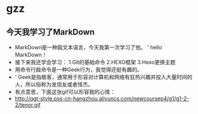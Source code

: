 # gzz
## 今天我学习了MarkDown
* MarkDown是一种超文本语言，今天我第一次学习了他。
' hello MarkDown！
* 接下来我还学会学习：
1.Git的基础命令
2.HEXO框架
3.Hexo更换主题
* 用命令行敲命令是一种Geek行为，我觉得还挺有趣的。
* ' Geek是指极客，通常用于形容对计算机和网络有狂热兴趣并投入大量时间的人，所以俗称为发烧友或者怪杰。
* 有点意思，下面这张gif可以形容我的心情：
* http://qgt-style.oss-cn-hangzhou.aliyuncs.com/newcoursep4/g1/g1-2-2/tenor.gif
